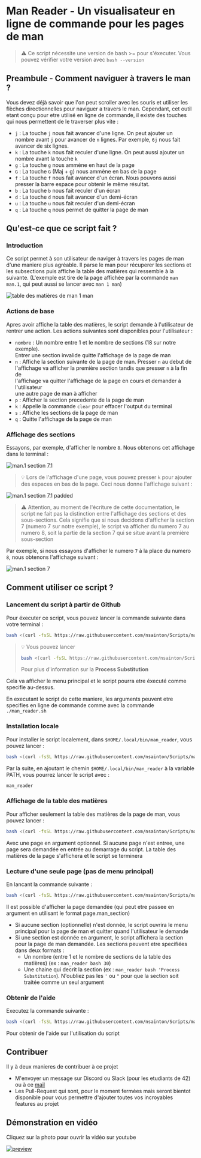 # Man Reader - Un visualisateur en ligne de commande pour les pages de man

> :warning: Ce script nécessite une version de bash >= pour s'éxecuter.
> Vous pouvez vérifier votre version avec `bash --version`

## Preambule - Comment naviguer à travers le man ?

Vous devez déjà savoir que l'on peut scroller avec les souris et utiliser
les flèches directionnelles pour naviguer a travers le man. Cependant, cet
outil etant conçu pour etre utilisé en ligne de commande, il existe des
touches qui nous permettent de le traverser plus vite :
- `j` : La touche `j` nous fait avancer d'une ligne. On peut ajouter un \
nombre avant `j` pour avancer de `n` lignes. Par exemple, `6j` nous fait \
avancer de six lignes.
- `k` : La touche `k` nous fait reculer d'une ligne. On peut aussi ajouter
un nombre avant la touche `k`
- `g` : La touche `g` nous ammène en haut de la page
- `G` : La touche `G` (Maj + g) nous ammène en bas de la page
- `f` : La touche `f` nous fait avancer d'un écran. Nous pouvons aussi \
presser la barre espace pour obtenir le même résultat.
- `b` : La touche `b` nous fait reculer d'un écran
- `d` : La touche `d` nous fait avancer d'un demi-écran
- `u` : La touche `u` nous fait reculer d'un demi-écran
- `q` : La touche `q` nous permet de quitter la page de man

## Qu'est-ce que ce script fait ?

### Introduction

Ce script permet à son utilisateur de naviger à travers les pages de man
d'une maniere plus agréable. Il parse le man pour récuperer les sections
et les subsections puis affiche la table des matières qui ressemble à la
suivante.
(L'exemple est tire de la page affichée par la commande `man man.1`, qui peut
aussi se lancer avec `man 1 man`)

![table des matières de man 1 man](/assets/man1_toc.png "man 1 man")

### Actions de base

Apres avoir affiche la table des matières, le script demande à l'utilisateur de
rentrer une action.
Les actions suivantes sont disponibles pour l'utilisateur :
- `nombre` : Un nombre entre 1 et le nombre de sections (18 sur notre exemple). \
Entrer une section invalide quitte l'affichage de la page de man
- `n` : Affiche la section suivante de la page de man. Presser `n` au debut de \
l'affichage va afficher la première section tandis que presser `n` à la fin de \
l'affichage va quitter l'affichage de la page en cours et demander à l'utilisateur \
une autre page de man à afficher
- `p` : Afficher la section precedente de la page de man
- `k` : Appelle la commande `clear` pour effacer l'output du terminal
- `s` : Affiche les sections de la page de man
- `q` : Quitte l'affichage de la page de man

### Affichage des sections

Essayons, par exemple, d'afficher le nombre `8`. Nous obtenons cet affichage dans le terminal :

![man.1 section 7.1](/assets/man1-8.png "section 7.1 of man in section 1")

> :bulb: Lors de l'affichage d'une page, vous pouvez presser `k` pour ajouter des espaces en
> bas de la page. Ceci nous donne l'affichage suivant : 

![man.1 section 7.1 padded](/assets/man1-8_padded.png "section 7.1 of man in section 1 with padding")

> :warning: Attention, au moment de l'écriture de cette documentation, le script ne fait pas
> la distinction entre l'affichage des sections et des sous-sections. Cela signifie que si nous
> decidons d'afficher la section 7 (numero 7 sur notre exemple), le script va afficher du numero
> 7 au numero 8, soit la partie de la section 7 qui se situe avant la première sous-section

Par exemple, si nous essayons d'afficher le numero `7` à la place du numero `8`, nous obtenons
l'affichage suivant :

![man.1 section 7](/assets/man1-7.png "section 7 of man in section 1")

## Comment utiliser ce script ?

### Lancement du script à partir de Github

Pour éxecuter ce script, vous pouvez lancer la commande suivante dans votre terminal :

```bash
bash <(curl -fsSL https://raw.githubusercontent.com/nsainton/Scripts/main/man_reader.sh)
```

<blockquote>

:bulb: Vous pouvez lancer
```bash
bash <(curl -fsSL https://raw.githubusercontent.com/nsainton/Scripts/main/man_reader.sh) bash 30
```
Pour plus d'information sur la **Process Substitution**

</blockquote>

Cela va afficher le menu principal et le script pourra etre éxecuté comme specifie au-dessus.

En executant le script de cette maniere, les arguments peuvent etre specifies en ligne de commande
comme avec la commande `./man_reader.sh`

### Installation locale

Pour installer le script localement, dans `$HOME/.local/bin/man_reader`, vous pouvez lancer :
```bash
bash <(curl -fsSL https://raw.githubusercontent.com/nsainton/Scripts/main/man_reader.sh) -i
```
Par la suite, en ajoutant le chemin `$HOME/.local/bin/man_reader` à la variable PATH, vous pourrez lancer le script avec :
```bash
man_reader
```

### Affichage de la table des matières

Pour afficher seulement la table des matières de la page de man, vous pouvez lancer :
```bash
bash <(curl -fsSL https://raw.githubusercontent.com/nsainton/Scripts/main/man_reader.sh) -l [page]
```
Avec une page en argument optionnel. Si aucune page n'est entree, une page sera demandée en entrée au demarrage du script.
La table des matières de la page s'affichera et le script se terminera

### Lecture d'une seule page (pas de menu principal)

En lancant la commande suivante :
```bash
bash <(curl -fsSL https://raw.githubusercontent.com/nsainton/Scripts/main/man_reader.sh) -page [section]
```
Il est  possible d'afficher la page demandée (qui peut etre passee en argument en utilisant le format page.man\_section)
- Si aucune section (optionnelle) n'est donnée, le script ouvrira le menu principal pour la page de man et quitter quand l'utilisateur le demande
- Si une section est donnée en argument, le script affichera la section pour la page de man demandée.
Les sections peuvent etre specifiées dans deux formats :
	- Un nombre (entre 1 et le nombre de sections de la table des matières) (ex : `man_reader bash 30`)
	- Une chaine qui decrit la section (ex : `man_reader bash 'Process Substitution`). N'oubliez pas les `'` ou `"` pour que la section soit traitée comme un seul argument

### Obtenir de l'aide

Executez la commande suivante :
```bash
bash <(curl -fsSL https://raw.githubusercontent.com/nsainton/Scripts/main/man_reader.sh) -h
```
Pour obtenir de l'aide sur l'utilisation du script

## Contribuer

Il y à deux manieres de contribuer à ce projet
- M'envoyer un message sur Discord ou Slack (pour les etudiants de 42) ou à ce [mail](mailto:nsainton@student.42.fr?subject=[man_reader])
- Les Pull-Request qui sont, pour le moment fermées mais seront bientot disponible pour vous permettre d'ajouter toutes vos incroyables features au projet

## Démonstration en vidéo

Cliquez sur la photo pour ouvrir la vidéo sur youtube

[![preview](/assets/preview.png)](https://youtu.be/no9y0Kk-3hs)
